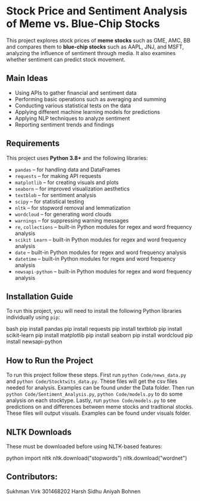 #  Stock Price and Sentiment Analysis of Meme vs. Blue-Chip Stocks

This project explores stock prices of **meme stocks** such as GME, AMC, BB and compares them to **blue-chip stocks** such as AAPL, JNJ, and MSFT, analyzing the influence of sentiment through media. It also examines whether sentiment can predict stock movement.



##  Main Ideas

- Using APIs to gather financial and sentiment data  
- Performing basic operations such as averaging and summing  
- Conducting various statistical tests on the data  
- Applying different machine learning models for predictions  
- Applying NLP techniques to analyze sentiment  
- Reporting sentiment trends and findings  



## Requirements

This project uses **Python 3.8+** and the following libraries:

- `pandas` – for handling data and DataFrames  
- `requests` – for making API requests  
- `matplotlib` – for creating visuals and plots  
- `seaborn` – for improved visualization aesthetics  
- `textblob` – for sentiment analysis  
- `scipy` – for statistical testing  
- `nltk` – for stopword removal and lemmatization  
- `wordcloud` – for generating word clouds  
- `warnings` – for suppressing warning messages  
- `re`, `collections` – built-in Python modules for regex and word frequency analysis  
- `scikit Learn`  – built-in Python modules for regex and word frequency analysis
- `date`  – built-in Python modules for regex and word frequency analysis
- `datetime`  – built-in Python modules for regex and word frequency analysis
- `newsapi-python`  – built-in Python modules for regex and word frequency analysis




## Installation Guide

To run this project, you will need to install the following Python libraries individually using `pip`:

bash
pip install pandas
pip install requests
pip install textblob
pip install scikit-learn
pip install matplotlib
pip install seaborn
pip install wordcloud
pip install newsapi-python 


## How to Run the Project

To run this project follow these steps. First run `python Code/news_data.py` and `python Code/Stocktwits_data.py`. These files will get the csv files needed for analysis. Examples can be found under the Data folder. Then run `python Code/Sentiment_Analysis.py`, `python Code/models.py` to do some analysis on each stocktype. Lastly, run `python Code/models.py` to see predictions on and differences between meme stocks and tradtional stocks. These files will output visuals. Examples can be found under visuals folder.


## NLTK Downloads
These must be downloaded before using NLTK-based features:

python
import nltk
nltk.download("stopwords")
nltk.download("wordnet")


 ## Contributors:
 Sukhman Virk 301468202
 Harsh Sidhu
Aniyah Bohnen